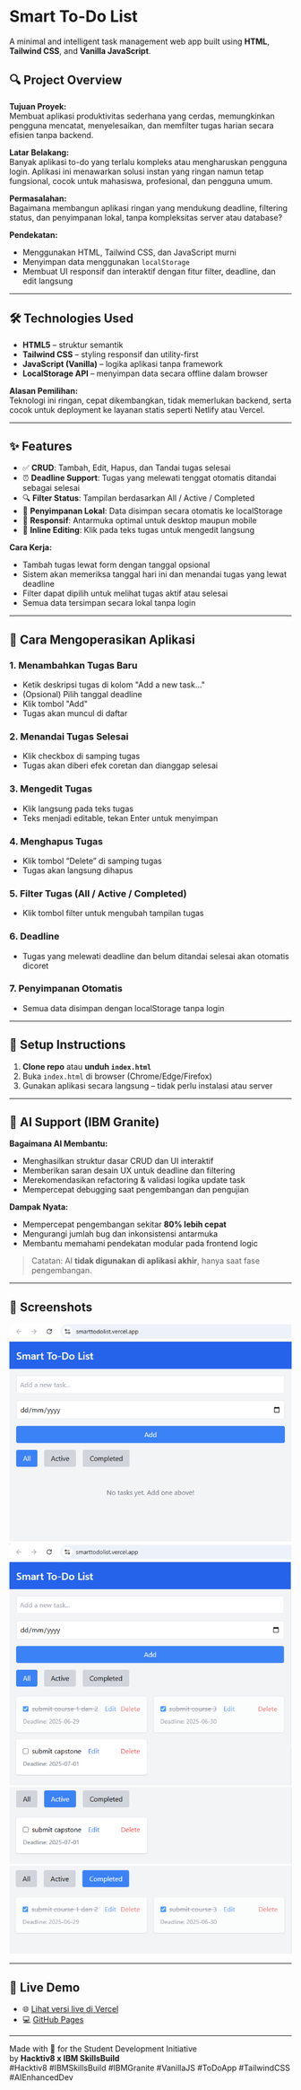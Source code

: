 # Smart To-Do List

A minimal and intelligent task management web app built using **HTML**, **Tailwind CSS**, and **Vanilla JavaScript**.

## 🔍 Project Overview

**Tujuan Proyek:**  
Membuat aplikasi produktivitas sederhana yang cerdas, memungkinkan pengguna mencatat, menyelesaikan, dan memfilter tugas harian secara efisien tanpa backend.

**Latar Belakang:**  
Banyak aplikasi to-do yang terlalu kompleks atau mengharuskan pengguna login. Aplikasi ini menawarkan solusi instan yang ringan namun tetap fungsional, cocok untuk mahasiswa, profesional, dan pengguna umum.

**Permasalahan:**  
Bagaimana membangun aplikasi ringan yang mendukung deadline, filtering status, dan penyimpanan lokal, tanpa kompleksitas server atau database?

**Pendekatan:**  
- Menggunakan HTML, Tailwind CSS, dan JavaScript murni  
- Menyimpan data menggunakan `localStorage`  
- Membuat UI responsif dan interaktif dengan fitur filter, deadline, dan edit langsung

---

## 🛠 Technologies Used

- **HTML5** – struktur semantik
- **Tailwind CSS** – styling responsif dan utility-first
- **JavaScript (Vanilla)** – logika aplikasi tanpa framework
- **LocalStorage API** – menyimpan data secara offline dalam browser

**Alasan Pemilihan:**  
Teknologi ini ringan, cepat dikembangkan, tidak memerlukan backend, serta cocok untuk deployment ke layanan statis seperti Netlify atau Vercel.

---

## ✨ Features

- ✅ **CRUD**: Tambah, Edit, Hapus, dan Tandai tugas selesai
- ⏰ **Deadline Support**: Tugas yang melewati tenggat otomatis ditandai sebagai selesai
- 🔍 **Filter Status**: Tampilan berdasarkan All / Active / Completed
- 💾 **Penyimpanan Lokal**: Data disimpan secara otomatis ke localStorage
- 📱 **Responsif**: Antarmuka optimal untuk desktop maupun mobile
- 🧠 **Inline Editing**: Klik pada teks tugas untuk mengedit langsung

**Cara Kerja:**  
- Tambah tugas lewat form dengan tanggal opsional  
- Sistem akan memeriksa tanggal hari ini dan menandai tugas yang lewat deadline  
- Filter dapat dipilih untuk melihat tugas aktif atau selesai  
- Semua data tersimpan secara lokal tanpa login

---

## 🧭 Cara Mengoperasikan Aplikasi

### 1. Menambahkan Tugas Baru
- Ketik deskripsi tugas di kolom "Add a new task..."
- (Opsional) Pilih tanggal deadline
- Klik tombol "Add"
- Tugas akan muncul di daftar

### 2. Menandai Tugas Selesai
- Klik checkbox di samping tugas
- Tugas akan diberi efek coretan dan dianggap selesai

### 3. Mengedit Tugas
- Klik langsung pada teks tugas
- Teks menjadi editable, tekan Enter untuk menyimpan

### 4. Menghapus Tugas
- Klik tombol “Delete” di samping tugas
- Tugas akan langsung dihapus

### 5. Filter Tugas (All / Active / Completed)
- Klik tombol filter untuk mengubah tampilan tugas

### 6. Deadline
- Tugas yang melewati deadline dan belum ditandai selesai akan otomatis dicoret

### 7. Penyimpanan Otomatis
- Semua data disimpan dengan localStorage tanpa login

---

## 🚀 Setup Instructions

1. **Clone repo** atau **unduh `index.html`**
2. Buka `index.html` di browser (Chrome/Edge/Firefox)
3. Gunakan aplikasi secara langsung – tidak perlu instalasi atau server

---

## 🤖 AI Support (IBM Granite)

**Bagaimana AI Membantu:**  
- Menghasilkan struktur dasar CRUD dan UI interaktif  
- Memberikan saran desain UX untuk deadline dan filtering  
- Merekomendasikan refactoring & validasi logika update task  
- Mempercepat debugging saat pengembangan dan pengujian

**Dampak Nyata:**  
- Mempercepat pengembangan sekitar **80% lebih cepat**  
- Mengurangi jumlah bug dan inkonsistensi antarmuka  
- Membantu memahami pendekatan modular pada frontend logic

> Catatan: AI **tidak digunakan di aplikasi akhir**, hanya saat fase pengembangan.

---

## 📸 Screenshots
![alt text](image.png)
![alt text](image-1.png)
![alt text](image-2.png)
![alt text](image-3.png)

---

## 🔗 Live Demo

- 🌐 [Lihat versi live di Vercel](https://smarttodolist.vercel.app/)
- 💻 [GitHub Pages](https://antsig.github.io/SmartToDoList-IBMGranite/)

---

Made with 💙 for the Student Development Initiative  
by **Hacktiv8 x IBM SkillsBuild**  
#Hacktiv8 #IBMSkillsBuild #IBMGranite #VanillaJS #ToDoApp #TailwindCSS #AIEnhancedDev 
